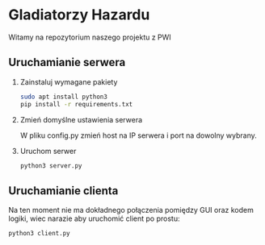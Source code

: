# Gladiatorzy Hazardu
Witamy na repozytorium naszego projektu z PWI

## Uruchamianie serwera

1. Zainstaluj wymagane pakiety
   ```bash
   sudo apt install python3
   pip install -r requirements.txt
   ``` 

2. Zmień domyślne ustawienia serwera

    W pliku config.py zmień host na IP serwera i port na dowolny wybrany.

2. Uruchom serwer
   ```bash
   python3 server.py
   ```

## Uruchamianie clienta

Na ten moment nie ma dokładnego połączenia pomiędzy GUI oraz 
kodem logiki, wiec narazie aby uruchomić client po prostu:

```bash
python3 client.py
```